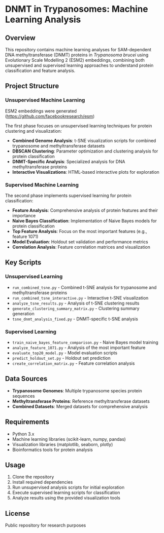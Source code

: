 # DNMT in Trypanosomes: Machine Learning Analysis

## Overview
This repository contains machine learning analyses for SAM-dependent DNA methyltransferase (DNMT) proteins in _Trypanosoma brucei_ using Evolutionary Scale Modelling 2 (ESM2) embeddings, combining both unsupervised and supervised learning approaches to understand protein classification and feature analysis.

## Project Structure

### Unsupervised Machine Learning
ESM2 embeddings were generated (https://github.com/facebookresearch/esm)

The first phase focuses on unsupervised learning techniques for protein clustering and visualization:

- **Combined Genome Analysis**: t-SNE visualization scripts for combined trypanosome and methyltransferase datasets
- **DBSCAN Clustering**: Parameter optimization and clustering analysis for protein classification
- **DNMT-Specific Analysis**: Specialized analysis for DNA methyltransferase proteins
- **Interactive Visualizations**: HTML-based interactive plots for exploration

### Supervised Machine Learning
The second phase implements supervised learning for protein classification:

- **Feature Analysis**: Comprehensive analysis of protein features and their importance
- **Naive Bayes Classification**: Implementation of Naive Bayes models for protein classification
- **Top Feature Analysis**: Focus on the most important features (e.g., feature 1071)
- **Model Evaluation**: Holdout set validation and performance metrics
- **Correlation Analysis**: Feature correlation matrices and visualization

## Key Scripts

### Unsupervised Learning
- `run_combined_tsne.py` - Combined t-SNE analysis for trypanosome and methyltransferase proteins
- `run_combined_tsne_interactive.py` - Interactive t-SNE visualization
- `analyze_tsne_results.py` - Analysis of t-SNE clustering results
- `generate_clustering_summary_matrix.py` - Clustering summary generation
- `tsne_dnmt_analysis_fixed.py` - DNMT-specific t-SNE analysis

### Supervised Learning
- `train_naive_bayes_feature_comparison.py` - Naive Bayes model training
- `analyze_feature_1071.py` - Analysis of the most important feature
- `evaluate_top20_model.py` - Model evaluation scripts
- `predict_holdout_set.py` - Holdout set prediction
- `create_correlation_matrix.py` - Feature correlation analysis

## Data Sources
- **Trypanosome Genomes**: Multiple trypanosome species protein sequences
- **Methyltransferase Proteins**: Reference methyltransferase datasets
- **Combined Datasets**: Merged datasets for comprehensive analysis

## Requirements
- Python 3.x
- Machine learning libraries (scikit-learn, numpy, pandas)
- Visualization libraries (matplotlib, seaborn, plotly)
- Bioinformatics tools for protein analysis

## Usage
1. Clone the repository
2. Install required dependencies
3. Run unsupervised analysis scripts for initial exploration
4. Execute supervised learning scripts for classification
5. Analyze results using the provided visualization tools

## License
Public repository for research purposes
